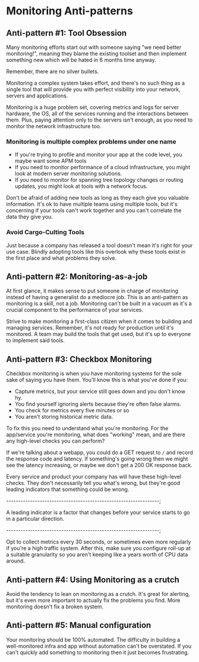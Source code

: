 # Monitoring Anti-patterns

## Anti-pattern #1: Tool Obsession

Many monitoring efforts start out with someone saying "we need better monitoring!", meaning they blame the existing toolset and then implement something new which will be hated in 6 months time anyway.

Remember, there are no silver bullets.

Monitoring a complex system takes effort, and there's no such thing as a single tool that will provide you with perfect visibility into your network, servers and applications.

Monitoring is a huge problem set, covering metrics and logs for server hardware, the OS, all of the services running and the interactions between them. Plus, paying attention only to the servers isn't enough, as you need to monitor the network infrastructure too.

### Monitoring is multiple complex problems under one name

- If you're trying to profile and monitor your app at the code level, you maybe want some APM tools
- If you need to monitor performance of a cloud infrastructure, you might look at modern server monitoring solutions.
- If you need to monitor for spanning tree topology changes or routing updates, you might look at tools with a network focus.

Don't be afraid of adding new tools as long as they each give you valuable information. It's ok to have multiple teams using multiple tools, but it's concerning if your tools can't work together and you can't correlate the data they give you.

### Avoid Cargo-Culting Tools

Just because a company has released a tool doesn't mean it's right for your use case. Blindly adopting tools like this overlook why these tools exist in the first place and what problems they solve.

## Anti-pattern #2: Monitoring-as-a-job

At first glance, it makes sense to put someone in charge of monitoring instead of having a generalist do a mediocre job. This is an anti-pattern as monitoring is a skill, not a job. Monitoring can't be built in a vacuum as it's a crucial component to the performance of your services.

Strive to make monitoring a first-class citizen when it comes to building and managing services. Remember, it's not ready for production until it's monitored. A team may build the tools that get used, but it's up to everyone to implement said tools.

## Anti-pattern #3: Checkbox Monitoring

Checkbox monitoring is when you have monitoring systems for the sole sake of saying you have them. You'll know this is what you've done if you:
- Capture metrics, but your service still goes down and you don't know hy.
- You find yourself ignoring alerts because they're often false alarms.
- You check for metrics every five minutes or so
- You aren't storing historical metric data.

To fix this you need to understand what you're monitoring. For the app/service you're monitoring, what does "working" mean, and are there any high-level checks you can perform?

If we're talking about a webapp, you could do a GET request to `/` and record the response code and latency. If something's going wrong then we might see the latency increasing, or maybe we don't get a 200 OK response back.

Every service and product your company has will have these high-level checks. They don't necessarily tell you what's wrong, but they're good leading indicators that something could be wrong.

----------------------------------------------------------------;

A leading indicator is a factor that changes before your service starts to go in a particular direction.

----------------------------------------------------------------;

Opt to collect metrics every 30 seconds, or sometimes even more regularly if you're a high traffic system. After this, make sure you configure roll-up at a suitable granularity so you aren't keeping like a years worth of CPU data around.

## Anti-pattern #4: Using Monitoring as a crutch

Avoid the tendency to lean on monitoring as a crutch. It's great for alerting, but it's even more important to actually fix the problems you find. More monitoring doesn't fix a broken system.

## Anti-pattern #5: Manual configuration

Your monitoring should be 100% automated. The difficulty in building a well-monitored infra and app without automation can't be overstated. If you can't quickly add something to monitoring then it just becomes frustrating.
